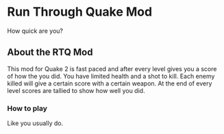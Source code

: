 # Run Through Quake Mod

How quick are you?

## About the RTQ Mod
This mod for Quake 2 is fast paced and after every level gives you a score of how the you did. 
You have limited health and a shot to kill. 
Each enemy killed will give a certain score with a certain weapon.
At the end of every level scores are tallied to show how well you did. 

### How to play
Like you usually do. 
